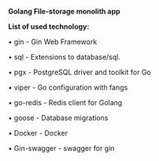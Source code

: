 <b>Golang File-storage monolith app</b>
<p><b>List of used technology:</b>
<p>•	gin - Gin Web Framework
<p>•	sql - Extensions to database/sql.
<p>•	pgx - PostgreSQL driver and toolkit for Go
<p>•	viper - Go configuration with fangs
<p>•	go-redis - Redis client for Golang
<p>•	goose - Database migrations
<p>•	Docker - Docker
<p>•	Gin-swagger - swagger for gin
